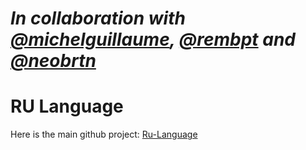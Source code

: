 # _In collaboration with [@michelguillaume](https://github.com/michelguillaume), [@rembpt](https://github.com/Rembpt) and [@neobrtn](https://github.com/NeoBrtn)_

# RU Language    
Here is the main github project: [Ru-Language](https://github.com/Julian52575/RU-Language)
